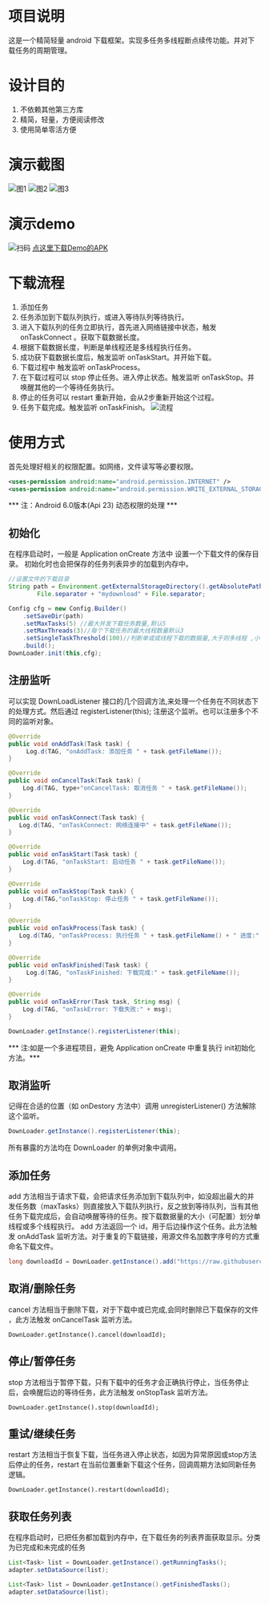 # 项目说明
这是一个精简轻量 android 下载框架。实现多任务多线程断点续传功能。并对下载任务的周期管理。
# 设计目的
1. 不依赖其他第三方库
2. 精简，轻量，方便阅读修改
3. 使用简单零活方便

# 演示截图
![图1](https://github.com/4pp/downloader/blob/master/output/screenshot_1.png?raw=true)
![图2](https://github.com/4pp/downloader/blob/master/output/screenshot_2.png?raw=true)
![图3](https://github.com/4pp/downloader/blob/master/output/screenshot_3.png?raw=true)

# 演示demo
![扫码](https://github.com/4pp/downloader/blob/master/output/qrcode.png?raw=true)
[点这里下载Demo的APK](https://raw.githubusercontent.com/4pp/downloader/master/output/demo-release.apk)

# 下载流程
1. 添加任务
2. 任务添加到下载队列执行，或进入等待队列等待执行。
3. 进入下载队列的任务立即执行，首先进入网络链接中状态，触发 onTaskConnect 。获取下载数据长度。
4. 根据下载数据长度，判断是单线程还是多线程执行任务。
5. 成功获下载数据长度后，触发监听 onTaskStart。并开始下载。
6. 下载过程中 触发监听 onTaskProcess。
7. 在下载过程可以 stop 停止任务。进入停止状态。触发监听 onTaskStop。并唤醒其他的一个等待任务执行。
8. 停止的任务可以 restart 重新开始，会从2步重新开始这个过程。
9. 任务下载完成。触发监听 onTaskFinish。
![流程](https://github.com/4pp/downloader/blob/master/output/flow_chart.png?raw=true)

# 使用方式
首先处理好相关的权限配置。如网络，文件读写等必要权限。
```xml
<uses-permission android:name="android.permission.INTERNET" />
<uses-permission android:name="android.permission.WRITE_EXTERNAL_STORAGE"/>
```
*** 注：Android 6.0版本(Api 23) 动态权限的处理 ***

## 初始化
在程序启动时，一般是 Application onCreate 方法中 设置一个下载文件的保存目录。 初始化时也会把保存的任务列表异步的加载到内存中。
```java
//设置文件的下载目录
String path = Environment.getExternalStorageDirectory().getAbsolutePath() +
        File.separator + "mydownload" + File.separator;

Config cfg = new Config.Builder()
    .setSaveDir(path)
    .setMaxTasks(5) //最大并发下载任务数量,默认5
    .setMaxThreads(3)//每个下载任务的最大线程数量默认3
    .setSingleTaskThreshold(100)//判断单或或线程下载的数据量,大于则多线程 ,小于则单个线程下载, 单位KB
    .build();
DownLoader.init(this,cfg);
```
## 注册监听
可以实现 DownLoadListener 接口的几个回调方法,来处理一个任务在不同状态下的处理方式。然后通过 registerListener(this); 注册这个监听。也可以注册多个不同的监听对象。
```java
@Override
public void onAddTask(Task task) {
     Log.d(TAG, "onAddTask: 添加任务 " + task.getFileName());
}

@Override
public void onCancelTask(Task task) {
    Log.d(TAG, type+"onCancelTask: 取消任务 " + task.getFileName());
}

@Override
public void onTaskConnect(Task task) {
   Log.d(TAG, "onTaskConnect: 网络连接中" + task.getFileName());
}

@Override
public void onTaskStart(Task task) {
    Log.d(TAG, "onTaskStart: 启动任务 " + task.getFileName());
}

@Override
public void onTaskStop(Task task) {
    Log.d(TAG,"onTaskStop: 停止任务 " + task.getFileName());
}

@Override
public void onTaskProcess(Task task) {
   Log.d(TAG, "onTaskProcess: 执行任务 " + task.getFileName() + " 进度:" + task.getFinishedLength() + "/" + task.getContentLength());
}

@Override
public void onTaskFinished(Task task) {
     Log.d(TAG, "onTaskFinished: 下载完成:" + task.getFileName());
}

@Override
public void onTaskError(Task task, String msg) {
    Log.d(TAG, "onTaskError: 下载失败:" + msg);
}

DownLoader.getInstance().registerListener(this);

```
*** 注:如是一个多进程项目，避免 Application onCreate 中重复执行 init初始化方法。***

## 取消监听
记得在合适的位置（如 onDestory 方法中）调用 unregisterListener() 方法解除这个监听。
```java
DownLoader.getInstance().registerListener(this);
```
所有暴露的方法均在 DownLoader 的单例对象中调用。

## 添加任务
add 方法相当于请求下载，会把请求任务添加到下载队列中，如没超出最大的并发任务数（maxTasks）则直接放入下载队列执行，反之放到等待队列，当有其他任务下载完成后，会自动唤醒等待的任务。按下载数据量的大小（可配置）划分单线程或多个线程执行。 add 方法返回一个 id，用于后边操作这个任务。此方法触发 onAddTask 监听方法。对于重复的下载链接，用源文件名加数字序号的方式重命名下载文件。
```java
long downloadId = DownLoader.getInstance().add("https://raw.githubusercontent.com/4pp/downloader/master/output/demo-release.apk");
```

## 取消/删除任务
cancel 方法相当于删除下载，对于下载中或已完成,会同时删除已下载保存的文件 ，此方法触发 onCancelTask 监听方法。
```
DownLoader.getInstance().cancel(downloadId);
```

## 停止/暂停任务
stop 方法相当于暂停下载，只有下载中的任务才会正确执行停止，当任务停止后，会唤醒后边的等待任务，此方法触发 onStopTask 监听方法。
```
DownLoader.getInstance().stop(downloadId);
```

## 重试/继续任务
restart 方法相当于恢复下载，当任务进入停止状态，如因为异常原因或stop方法后停止的任务，restart 在当前位置重新下载这个任务，回调周期方法如同新任务逻辑。
```
DownLoader.getInstance().restart(downloadId);
```

## 获取任务列表
在程序启动时，已把任务都加载到内存中，在下载任务的列表界面获取显示。分类为已完成和未完成的任务
```java
List<Task> list = DownLoader.getInstance().getRunningTasks();
adapter.setDataSource(list);

List<Task> list = DownLoader.getInstance().getFinishedTasks();
adapter.setDataSource(list);
```